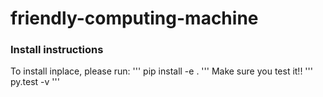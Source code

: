 # friendly-computing-machine

### Install instructions
To install inplace, please run:
'''
pip install -e .
'''
Make sure you test it!!
'''
py.test -v
'''
